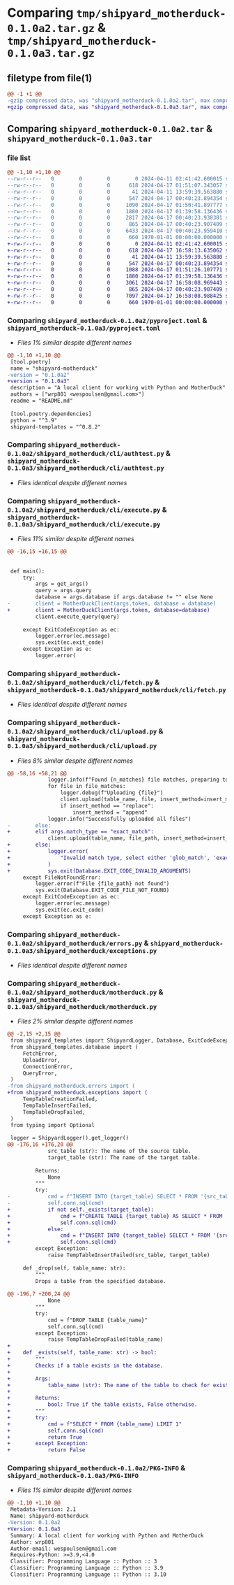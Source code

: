 # Comparing `tmp/shipyard_motherduck-0.1.0a2.tar.gz` & `tmp/shipyard_motherduck-0.1.0a3.tar.gz`

## filetype from file(1)

```diff
@@ -1 +1 @@
-gzip compressed data, was "shipyard_motherduck-0.1.0a2.tar", max compression
+gzip compressed data, was "shipyard_motherduck-0.1.0a3.tar", max compression
```

## Comparing `shipyard_motherduck-0.1.0a2.tar` & `shipyard_motherduck-0.1.0a3.tar`

### file list

```diff
@@ -1,10 +1,10 @@
--rw-r--r--   0        0        0        0 2024-04-11 02:41:42.600015 shipyard_motherduck-0.1.0a2/README.md
--rw-r--r--   0        0        0      618 2024-04-17 01:51:07.343057 shipyard_motherduck-0.1.0a2/pyproject.toml
--rw-r--r--   0        0        0       41 2024-04-11 13:59:39.563880 shipyard_motherduck-0.1.0a2/shipyard_motherduck/__init__.py
--rw-r--r--   0        0        0      547 2024-04-17 00:40:23.894354 shipyard_motherduck-0.1.0a2/shipyard_motherduck/cli/authtest.py
--rw-r--r--   0        0        0     1090 2024-04-17 01:50:41.897777 shipyard_motherduck-0.1.0a2/shipyard_motherduck/cli/execute.py
--rw-r--r--   0        0        0     1880 2024-04-17 01:39:58.136436 shipyard_motherduck-0.1.0a2/shipyard_motherduck/cli/fetch.py
--rw-r--r--   0        0        0     2817 2024-04-17 00:40:23.938301 shipyard_motherduck-0.1.0a2/shipyard_motherduck/cli/upload.py
--rw-r--r--   0        0        0      865 2024-04-17 00:40:23.907409 shipyard_motherduck-0.1.0a2/shipyard_motherduck/errors.py
--rw-r--r--   0        0        0     6433 2024-04-17 00:40:23.959410 shipyard_motherduck-0.1.0a2/shipyard_motherduck/motherduck.py
--rw-r--r--   0        0        0      660 1970-01-01 00:00:00.000000 shipyard_motherduck-0.1.0a2/PKG-INFO
+-rw-r--r--   0        0        0        0 2024-04-11 02:41:42.600015 shipyard_motherduck-0.1.0a3/README.md
+-rw-r--r--   0        0        0      618 2024-04-17 16:58:13.635062 shipyard_motherduck-0.1.0a3/pyproject.toml
+-rw-r--r--   0        0        0       41 2024-04-11 13:59:39.563880 shipyard_motherduck-0.1.0a3/shipyard_motherduck/__init__.py
+-rw-r--r--   0        0        0      547 2024-04-17 00:40:23.894354 shipyard_motherduck-0.1.0a3/shipyard_motherduck/cli/authtest.py
+-rw-r--r--   0        0        0     1088 2024-04-17 01:51:26.107771 shipyard_motherduck-0.1.0a3/shipyard_motherduck/cli/execute.py
+-rw-r--r--   0        0        0     1880 2024-04-17 01:39:58.136436 shipyard_motherduck-0.1.0a3/shipyard_motherduck/cli/fetch.py
+-rw-r--r--   0        0        0     3061 2024-04-17 16:58:08.969443 shipyard_motherduck-0.1.0a3/shipyard_motherduck/cli/upload.py
+-rw-r--r--   0        0        0      865 2024-04-17 00:40:23.907409 shipyard_motherduck-0.1.0a3/shipyard_motherduck/exceptions.py
+-rw-r--r--   0        0        0     7097 2024-04-17 16:58:08.988425 shipyard_motherduck-0.1.0a3/shipyard_motherduck/motherduck.py
+-rw-r--r--   0        0        0      660 1970-01-01 00:00:00.000000 shipyard_motherduck-0.1.0a3/PKG-INFO
```

### Comparing `shipyard_motherduck-0.1.0a2/pyproject.toml` & `shipyard_motherduck-0.1.0a3/pyproject.toml`

 * *Files 1% similar despite different names*

```diff
@@ -1,10 +1,10 @@
 [tool.poetry]
 name = "shipyard-motherduck"
-version = "0.1.0a2"
+version = "0.1.0a3"
 description = "A local client for working with Python and MotherDuck"
 authors = ["wrp801 <wespoulsen@gmail.com>"]
 readme = "README.md"
 
 [tool.poetry.dependencies]
 python = "^3.9"
 shipyard-templates = "^0.8.2"
```

### Comparing `shipyard_motherduck-0.1.0a2/shipyard_motherduck/cli/authtest.py` & `shipyard_motherduck-0.1.0a3/shipyard_motherduck/cli/authtest.py`

 * *Files identical despite different names*

### Comparing `shipyard_motherduck-0.1.0a2/shipyard_motherduck/cli/execute.py` & `shipyard_motherduck-0.1.0a3/shipyard_motherduck/cli/execute.py`

 * *Files 11% similar despite different names*

```diff
@@ -16,15 +16,15 @@
 
 
 def main():
     try:
         args = get_args()
         query = args.query
         database = args.database if args.database != "" else None
-        client = MotherDuckClient(args.token, database = database)
+        client = MotherDuckClient(args.token, database=database)
         client.execute_query(query)
 
     except ExitCodeException as ec:
         logger.error(ec.message)
         sys.exit(ec.exit_code)
     except Exception as e:
         logger.error(
```

### Comparing `shipyard_motherduck-0.1.0a2/shipyard_motherduck/cli/fetch.py` & `shipyard_motherduck-0.1.0a3/shipyard_motherduck/cli/fetch.py`

 * *Files identical despite different names*

### Comparing `shipyard_motherduck-0.1.0a2/shipyard_motherduck/cli/upload.py` & `shipyard_motherduck-0.1.0a3/shipyard_motherduck/cli/upload.py`

 * *Files 8% similar despite different names*

```diff
@@ -58,16 +58,21 @@
             logger.info(f"Found {n_matches} file matches, preparing to upload...")
             for file in file_matches:
                 logger.debug(f"Uploading {file}")
                 client.upload(table_name, file, insert_method=insert_method)
                 if insert_method == "replace":
                     insert_method = "append"
             logger.info("Successfully uploaded all files")
-        else:
+        elif args.match_type == "exact_match":
             client.upload(table_name, file_path, insert_method=insert_method)
+        else:
+            logger.error(
+                "Invalid match type, select either 'glob_match', 'exact_match', or 'regex_match'"
+            )
+            sys.exit(Database.EXIT_CODE_INVALID_ARGUMENTS)
     except FileNotFoundError:
         logger.error(f"File {file_path} not found")
         sys.exit(Database.EXIT_CODE_FILE_NOT_FOUND)
     except ExitCodeException as ec:
         logger.error(ec.message)
         sys.exit(ec.exit_code)
     except Exception as e:
```

### Comparing `shipyard_motherduck-0.1.0a2/shipyard_motherduck/errors.py` & `shipyard_motherduck-0.1.0a3/shipyard_motherduck/exceptions.py`

 * *Files identical despite different names*

### Comparing `shipyard_motherduck-0.1.0a2/shipyard_motherduck/motherduck.py` & `shipyard_motherduck-0.1.0a3/shipyard_motherduck/motherduck.py`

 * *Files 2% similar despite different names*

```diff
@@ -2,15 +2,15 @@
 from shipyard_templates import ShipyardLogger, Database, ExitCodeException
 from shipyard_templates.database import (
     FetchError,
     UploadError,
     ConnectionError,
     QueryError,
 )
-from shipyard_motherduck.errors import (
+from shipyard_motherduck.exceptions import (
     TempTableCreationFailed,
     TempTableInsertFailed,
     TempTableDropFailed,
 )
 from typing import Optional
 
 logger = ShipyardLogger().get_logger()
@@ -176,16 +176,20 @@
             src_table (str): The name of the source table.
             target_table (str): The name of the target table.
 
         Returns:
             None
         """
         try:
-            cmd = f"INSERT INTO {target_table} SELECT * FROM '{src_table}'"
-            self.conn.sql(cmd)
+            if not self._exists(target_table):
+                cmd = f"CREATE TABLE {target_table} AS SELECT * FROM '{src_table}'"
+                self.conn.sql(cmd)
+            else:
+                cmd = f"INSERT INTO {target_table} SELECT * FROM '{src_table}'"
+                self.conn.sql(cmd)
         except Exception:
             raise TempTableInsertFailed(src_table, target_table)
 
     def _drop(self, table_name: str):
         """
         Drops a table from the specified database.
 
@@ -196,7 +200,24 @@
             None
         """
         try:
             cmd = f"DROP TABLE {table_name}"
             self.conn.sql(cmd)
         except Exception:
             raise TempTableDropFailed(table_name)
+
+    def _exists(self, table_name: str) -> bool:
+        """
+        Checks if a table exists in the database.
+
+        Args:
+            table_name (str): The name of the table to check for existence.
+
+        Returns:
+            bool: True if the table exists, False otherwise.
+        """
+        try:
+            cmd = f"SELECT * FROM {table_name} LIMIT 1"
+            self.conn.sql(cmd)
+            return True
+        except Exception:
+            return False
```

### Comparing `shipyard_motherduck-0.1.0a2/PKG-INFO` & `shipyard_motherduck-0.1.0a3/PKG-INFO`

 * *Files 1% similar despite different names*

```diff
@@ -1,10 +1,10 @@
 Metadata-Version: 2.1
 Name: shipyard-motherduck
-Version: 0.1.0a2
+Version: 0.1.0a3
 Summary: A local client for working with Python and MotherDuck
 Author: wrp801
 Author-email: wespoulsen@gmail.com
 Requires-Python: >=3.9,<4.0
 Classifier: Programming Language :: Python :: 3
 Classifier: Programming Language :: Python :: 3.9
 Classifier: Programming Language :: Python :: 3.10
```

